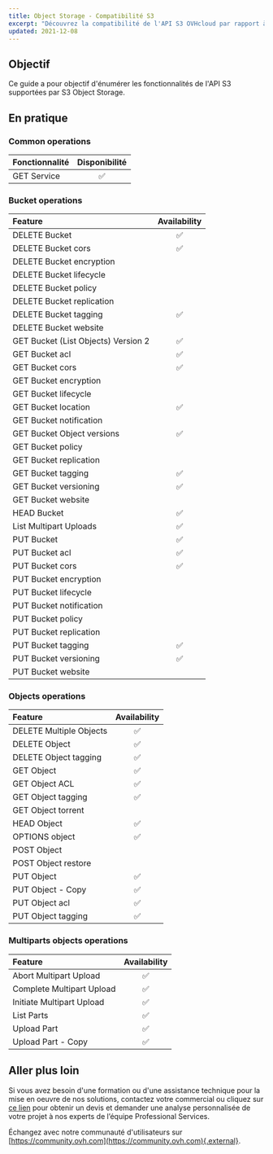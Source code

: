 ```yaml
---
title: Object Storage - Compatibilité S3
excerpt: "Découvrez la compatibilité de l'API S3 OVHcloud par rapport à l'API AWS S3"
updated: 2021-12-08
---
```



## Objectif

Ce guide a pour objectif d'énumérer les fonctionnalités de l'API S3 supportées par S3 Object Storage.

## En pratique

### Common operations

| Fonctionnalité | Disponibilité |
|:--|:-:|
| GET Service |	✅ |

### Bucket operations

| Feature | Availability |
|:--|:-:|
| DELETE Bucket | ✅ |
| DELETE Bucket cors | ✅ |
| DELETE Bucket encryption | |	 
| DELETE Bucket lifecycle | |
| DELETE Bucket policy | |
| DELETE Bucket replication | |
| DELETE Bucket tagging | ✅ |
| DELETE Bucket website | |
| GET Bucket (List Objects) Version 2 | ✅ |
| GET Bucket acl | ✅ |
| GET Bucket cors | ✅ |
| GET Bucket encryption | |
| GET Bucket lifecycle | |
| GET Bucket location | ✅ |
| GET Bucket notification | |	 
| GET Bucket Object versions | ✅ |
| GET Bucket policy | |
| GET Bucket replication | |
| GET Bucket tagging | ✅ |
| GET Bucket versioning | ✅ |
| GET Bucket website | |
| HEAD Bucket | ✅ |
| List Multipart Uploads | ✅ |
| PUT Bucket | ✅ |
| PUT Bucket acl | ✅ |
| PUT Bucket cors | ✅ |
| PUT Bucket encryption | |	 
| PUT Bucket lifecycle | |
| PUT Bucket notification | |	 
| PUT Bucket policy | |
| PUT Bucket replication | |
| PUT Bucket tagging | ✅ |
| PUT Bucket versioning | ✅ |
| PUT Bucket website 	| |

### Objects operations

| Feature | Availability |
|:--|:-:|
| DELETE Multiple Objects | ✅ |
| DELETE Object | ✅ |
| DELETE Object tagging | ✅ |
| GET Object | ✅ |
| GET Object ACL | ✅ |
| GET Object tagging | ✅ |
| GET Object torrent | |
| HEAD Object | ✅ |
| OPTIONS object | ✅ |
| POST Object | |
| POST Object restore | |
| PUT Object | ✅ |
| PUT Object - Copy | ✅ |
| PUT Object acl | ✅ |
| PUT Object tagging | ✅ |

### Multiparts objects operations

| Feature | Availability |
|:--|:-:|
| Abort Multipart Upload | ✅ |
| Complete Multipart Upload | ✅ |
| Initiate Multipart Upload | ✅ |
| List Parts | ✅ |
| Upload Part | ✅ |
| Upload Part - Copy | ✅ |

## Aller plus loin

Si vous avez besoin d'une formation ou d'une assistance technique pour la mise en oeuvre de nos solutions, contactez votre commercial ou cliquez sur [ce lien](https://www.ovhcloud.com/fr-ca/professional-services/) pour obtenir un devis et demander une analyse personnalisée de votre projet à nos experts de l’équipe Professional Services.

Échangez avec notre communauté d'utilisateurs sur [https://community.ovh.com](https://community.ovh.com){.external}.
